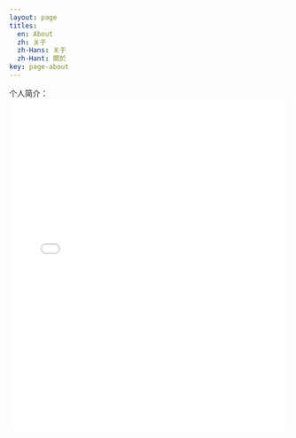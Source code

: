 ```yaml
---
layout: page
titles:
  en: About
  zh: 关于
  zh-Hans: 关于
  zh-Hant: 關於
key: page-about
---
```


个人简介：
<embed src="assets/pdf/xxl-personal.pdf" width="100%" height="600">  